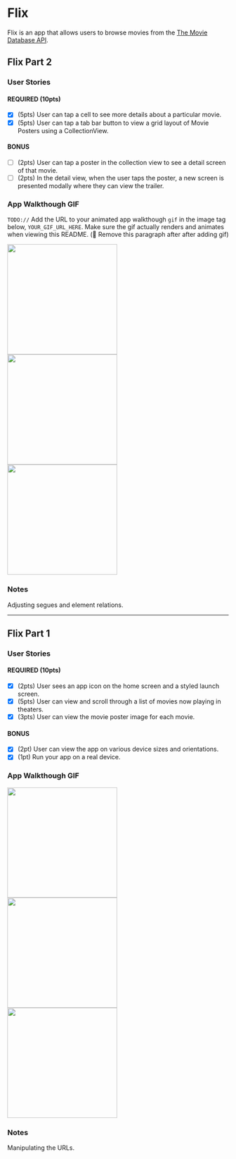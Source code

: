 # Flix

Flix is an app that allows users to browse movies from the [The Movie Database API](http://docs.themoviedb.apiary.io/#).

## Flix Part 2

### User Stories

#### REQUIRED (10pts)
- [x] (5pts) User can tap a cell to see more details about a particular movie.
- [x] (5pts) User can tap a tab bar button to view a grid layout of Movie Posters using a CollectionView.

#### BONUS
- [ ] (2pts) User can tap a poster in the collection view to see a detail screen of that movie.
- [ ] (2pts) In the detail view, when the user taps the poster, a new screen is presented modally where they can view the trailer.

### App Walkthough GIF
`TODO://` Add the URL to your animated app walkthough `gif` in the image tag below, `YOUR_GIF_URL_HERE`. Make sure the gif actually renders and animates when viewing this README. (🚫 Remove this paragraph after after adding gif)

<img src="http://g.recordit.co/NO4wBkeNsd.gif" width=250><br>
<img src="http://g.recordit.co/E93t6stjbY.gif" width=250><br>
<img src="http://g.recordit.co/qHyoGdXLvV.gif" width=250><br>

### Notes
Adjusting segues and element relations.

---

## Flix Part 1

### User Stories

#### REQUIRED (10pts)
- [x] (2pts) User sees an app icon on the home screen and a styled launch screen.
- [x] (5pts) User can view and scroll through a list of movies now playing in theaters.
- [x] (3pts) User can view the movie poster image for each movie.

#### BONUS
- [x] (2pt) User can view the app on various device sizes and orientations.
- [x] (1pt) Run your app on a real device.

### App Walkthough GIF

<img src="http://g.recordit.co/HKYiJKd6VL.gif" width=250><br>
<img src="http://g.recordit.co/x3jLWv8heF.gif" width=250><br>
<img src="http://g.recordit.co/Apv3RcFRBz.gif" width=250><br>

### Notes
Manipulating the URLs.
